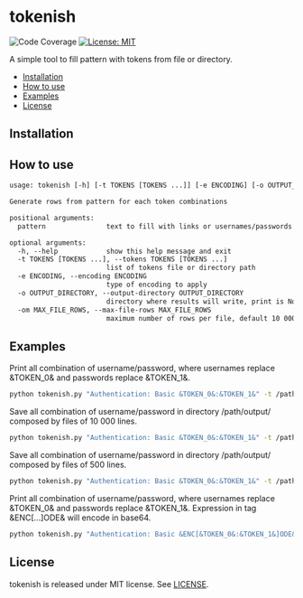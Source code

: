 # tokenish

![Code Coverage](https://img.shields.io/badge/Coverage-96%25-brightgreen.svg)
[![License: MIT](https://img.shields.io/badge/License-MIT-yellow.svg)](https://opensource.org/licenses/MIT)

A simple tool to fill pattern with tokens from file or directory.

- [Installation](#installation)
- [How to use](#how-to-use)
- [Examples](#examples)
- [License](#license)

## Installation

## How to use

```txt
usage: tokenish [-h] [-t TOKENS [TOKENS ...]] [-e ENCODING] [-o OUTPUT_DIRECTORY] [-om MAX_FILE_ROWS] pattern

Generate rows from pattern for each token combinations

positional arguments:
  pattern               text to fill with links or usernames/passwords

optional arguments:
  -h, --help            show this help message and exit
  -t TOKENS [TOKENS ...], --tokens TOKENS [TOKENS ...]
                        list of tokens file or directory path
  -e ENCODING, --encoding ENCODING
                        type of encoding to apply
  -o OUTPUT_DIRECTORY, --output-directory OUTPUT_DIRECTORY
                        directory where results will write, print is None
  -om MAX_FILE_ROWS, --max-file-rows MAX_FILE_ROWS
                        maximum number of rows per file, default 10 000
```

## Examples

Print all combination of username/password, where usernames replace &TOKEN_0& and passwords replace &TOKEN_1&.

```sh
python tokenish.py "Authentication: Basic &TOKEN_0&:&TOKEN_1&" -t /path/to/usernames/dir/ /path/to/passwords.txt
```

Save all combination of username/password in directory /path/output/ composed by files of 10 000 lines.

```sh
python tokenish.py "Authentication: Basic &TOKEN_0&:&TOKEN_1&" -t /path/to/usernames/dir/ /path/to/passwords.txt -o /path/output/
```

Save all combination of username/password in directory /path/output/ composed by files of 500 lines.

```sh
python tokenish.py "Authentication: Basic &TOKEN_0&:&TOKEN_1&" -t /path/to/usernames/dir/ /path/to/passwords.txt -o /path/output/ -om 500
```

Print all combination of username/password, where usernames replace &TOKEN_0& and passwords replace &TOKEN_1&.
Expression in tag &ENC[...]ODE& will encode in base64.

```sh
python tokenish.py "Authentication: Basic &ENC[&TOKEN_0&:&TOKEN_1&]ODE&" -t /path/to/usernames/dir/ /path/to/passwords.txt -e base64
```

## License

tokenish is released under MIT license. See [LICENSE](https://https://gitlab.com/hack8883509/tokenish/-/blob/main/LICENSE).